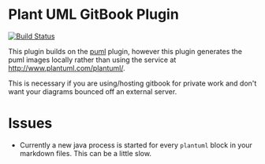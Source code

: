 # Plant UML GitBook Plugin

[![Build Status](https://travis-ci.org/vliejo/gitbook-plugin-local-plantuml.svg?branch=master)](https://travis-ci.org/vliejo/gitbook-plugin-local-plantuml)

This plugin builds on the [puml](https://plugins.gitbook.com/plugin/puml) plugin, however this plugin generates the
puml images locally rather than using the service at http://www.plantuml.com/plantuml/.

This is necessary if you are using/hosting gitbook for private work and don't want your diagrams bounced off an external server.

# Issues
* Currently a new java process is started for every `plantuml` block in your markdown files. This can be a little slow.